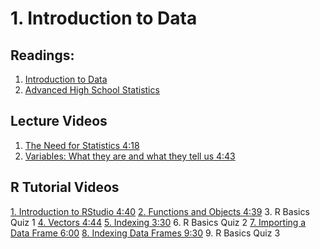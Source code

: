 # 1. Introduction to Data

## Readings:
1. [Introduction to Data](01-introduction-to-data.pdf)
2. [Advanced High School Statistics](02-advanced-high-school-statistics.pdf)


## Lecture Videos

1. [The Need for Statistics 4:18](https://www.youtube.com/watch?v=psf5ViqarFs)
2. [Variables: What they are and what they tell us 4:43](https://www.youtube.com/watch?v=VPQuNEHkUYk)

## R Tutorial Videos

[1. Introduction to RStudio 4:40](https://www.youtube.com/watch?v=87e3QQx59hg)
[2. Functions and Objects 4:39](https://www.youtube.com/watch?v=uSpM3NUrLig)
3. R Basics Quiz 1
[4. Vectors 4:44](https://www.youtube.com/watch?v=BlczFCo6g0s)
[5. Indexing 3:30](https://www.youtube.com/watch?v=vNotoCLYp7M)
6. R Basics Quiz 2
[7. Importing a Data Frame 6:00](https://www.youtube.com/watch?v=IZ0cuIgpEQk)
[8. Indexing Data Frames 9:30](https://www.youtube.com/watch?v=c1bOcStlGgM)
9. R Basics Quiz 3
